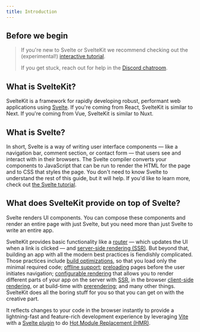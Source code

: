 ```yaml
---
title: Introduction
---
```


## Before we begin

> If you're new to Svelte or SvelteKit we recommend checking out the (experimental!) [interactive tutorial](https://learn.svelte.dev).
>
> If you get stuck, reach out for help in the [Discord chatroom](https://svelte.dev/chat).

## What is SvelteKit?

SvelteKit is a framework for rapidly developing robust, performant web applications using [Svelte](https://svelte.dev/). If you're coming from React, SvelteKit is similar to Next. If you're coming from Vue, SvelteKit is similar to Nuxt.

## What is Svelte?

In short, Svelte is a way of writing user interface components — like a navigation bar, comment section, or contact form — that users see and interact with in their browsers. The Svelte compiler converts your components to JavaScript that can be run to render the HTML for the page and to CSS that styles the page. You don't need to know Svelte to understand the rest of this guide, but it will help. If you'd like to learn more, check out [the Svelte tutorial](https://svelte.dev/tutorial).

## What does SvelteKit provide on top of Svelte?

Svelte renders UI components. You can compose these components and render an entire page with just Svelte, but you need more than just Svelte to write an entire app.

SvelteKit provides basic functionality like a [router](glossary#routing) — which updates the UI when a link is clicked — and [server-side rendering (SSR)](glossary#ssr). But beyond that, building an app with all the modern best practices is fiendishly complicated. Those practices include [build optimizations](https://vitejs.dev/guide/features.html#build-optimizations), so that you load only the minimal required code; [offline support](service-workers); [preloading](link-options#data-sveltekit-preload-data) pages before the user initiates navigation; [configurable rendering](page-options) that allows you to render different parts of your app on the server with [SSR](glossary#ssr), in the browser [client-side rendering](glossary#csr), or at build-time with [prerendering](glossary#prerendering); and many other things. SvelteKit does all the boring stuff for you so that you can get on with the creative part.

It reflects changes to your code in the browser instantly to provide a lightning-fast and feature-rich development experience by leveraging [Vite](https://vitejs.dev/) with a [Svelte plugin](https://github.com/sveltejs/vite-plugin-svelte) to do [Hot Module Replacement (HMR)](https://github.com/sveltejs/vite-plugin-svelte/blob/main/docs/config.md#hot).
